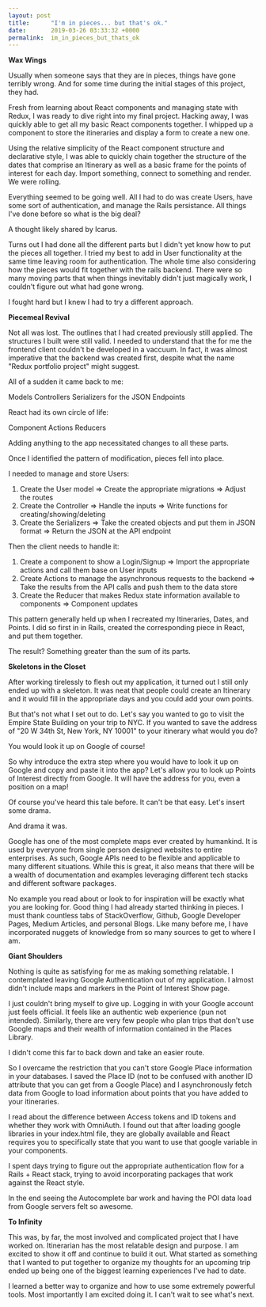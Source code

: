 ```yaml
---
layout: post
title:      "I'm in pieces... but that's ok."
date:       2019-03-26 03:33:32 +0000
permalink:  im_in_pieces_but_thats_ok
---
```



**Wax Wings**

Usually when someone says that they are in pieces, things have gone terribly wrong. And for some time during the initial stages of this project, they had.

Fresh from learning about React components and managing state with Redux, I was ready to dive right into my final project. Hacking away, I was quickly able to get all my basic React components together. I whipped up a component to store the itineraries and display a form to create a new one. 

Using the relative simplicity of the React component structure and declarative style, I was able to quickly chain together the structure of the dates that comprise an Itinerary as well as a basic frame for the points of interest for each day. Import something, connect to something and render. We were rolling.

Everything seemed to be going well. All I had to do was create Users, have some sort of authentication, and manage the Rails persistance. All things I've done before so what is the big deal?

A thought likely shared by Icarus.

Turns out I had done all the different parts but I didn't yet know how to put the pieces all together. I tried my best to add in User functionality at the same time leaving room for authentication. The whole time also considering how the pieces would fit together with the rails backend. There were so many moving parts that when things inevitably didn't just magically work, I couldn't figure out what had gone wrong.

I fought hard but I knew I had to try a different approach.

**Piecemeal Revival**

Not all was lost. The outlines that I had created previously still applied. The structures I built were still valid. I needed to understand that the for me the frontend client couldn't be developed in a vaccuum. In fact, it was almost imperative that the backend was created first, despite what the name "Redux portfolio project" might suggest.

All of a sudden it came back to me:

Models
Controllers
Serializers for the JSON Endpoints

React had its own circle of life:

Component
Actions
Reducers

Adding anything to the app necessitated changes to all these parts.

Once I identified the pattern of modification, pieces fell into place.

I needed to manage and store Users:

1.  Create the User model => Create the appropriate migrations => Adjust the routes
2.  Create the Controller => Handle the inputs => Write functions for creating/showing/deleting
3.  Create the Serializers => Take the created objects and put them in JSON format => Return the JSON at the API endpoint

Then the client needs to handle it:

1. Create a component to show a Login/Signup => Import the appropriate actions and call them base on User inputs
2. Create Actions to manage the asynchronous requests to the backend => Take the results from the API calls and push them to the data store
3. Create the Reducer that makes Redux state information available to components => Component updates

This pattern generally held up when I recreated my Itineraries, Dates, and Points. I did so first in in Rails, created the corresponding piece in React, and put them together.

The result? Something greater than the sum of its parts.

**Skeletons in the Closet**

After working tirelessly to flesh out my application, it turned out I still only ended up with a skeleton. It was neat that people could create an Itinerary and it would fill in the appropriate days and you could add your own points. 

But that's not what I set out to do. Let's say you wanted to go to visit the Empire State Building on your trip to NYC. If you wanted to save the address of "20 W 34th St, New York, NY 10001" to your itinerary what would you do?

You would look it up on Google of course!

So why introduce the extra step where you would have to look it up on Google and copy and paste it into the app? Let's allow you to look up Points of Interest directly from Google. It will have the address for you, even a position on a map!

Of course you've heard this tale before. It can't be that easy. Let's insert some drama.

And drama it was.

Google has one of the most complete maps ever created by humankind. It is used by everyone from single person designed websites to entire enterprises. As such, Google APIs need to be flexible and applicable to many different situations. While this is great, it also means that there will be a wealth of documentation and examples leveraging different tech stacks and different software packages.

No example you read about or look to for inspiration will be exactly what you are looking for. Good thing I had already started thinking in pieces. I must thank countless tabs of StackOverflow, Github, Google Developer Pages, Medium Articles, and personal Blogs. Like many before me, I have incorporated nuggets of knowledge from so many sources to get to where I am.

**Giant Shoulders**

Nothing is quite as satisfying for me as making something relatable. I contemplated leaving Google Authentication out of my application. I almost didn't include maps and markers in the Point of Interest Show page.

I just couldn't bring myself to give up. Logging in with your Google account just feels official. It feels like an authentic web experience (pun not intended). Similarly, there are very few people who plan trips that don't use Google maps and their wealth of information contained in the Places Library.

I didn't come this far to back down and take an easier route.

So I overcame the restriction that you can't store Google Place information in your databases. I saved the Place ID (not to be confused with another ID attribute that you can get from a Google Place) and I asynchronously fetch data from Google to load information about points that you have added to your itineraries.

I read about the difference between Access tokens and ID tokens and whether they work with OmniAuth. I found out that after loading google libraries in your index.html file, they are globally available and React requires you to specifically state that you want to use that google variable in your components.

I spent days trying to figure out the appropriate authentication flow for a Rails + React stack, trying to avoid incorporating packages that work against the React style.

In the end seeing the Autocomplete bar work and having the POI data load from Google servers felt so awesome.

**To Infinity**

This was, by far, the most involved and complicated project that I have worked on. Itinerarian has the most relatable design and purpose. I am excited to show it off and continue to build it out. What started as something that I wanted to put together to organize my thoughts for an upcoming trip ended up being one of the biggest learning experiences I've had to date.

I learned a better way to organize and how to use some extremely powerful tools. Most importantly I am excited doing it. I can't wait to see what's next.



